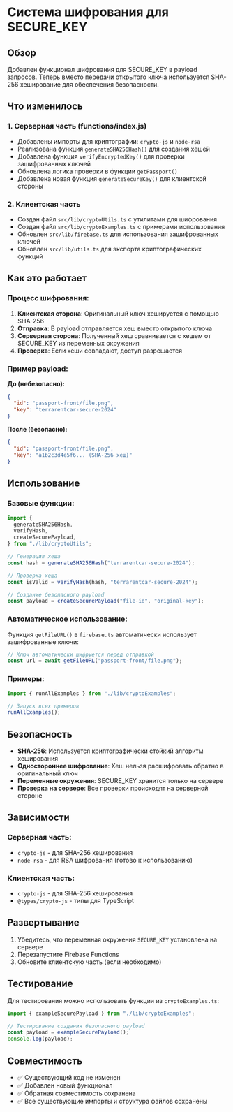 # Система шифрования для SECURE_KEY

## Обзор

Добавлен функционал шифрования для SECURE_KEY в payload запросов. Теперь вместо передачи открытого ключа используется SHA-256 хеширование для обеспечения безопасности.

## Что изменилось

### 1. Серверная часть (functions/index.js)

- Добавлены импорты для криптографии: `crypto-js` и `node-rsa`
- Реализована функция `generateSHA256Hash()` для создания хешей
- Добавлена функция `verifyEncryptedKey()` для проверки зашифрованных ключей
- Обновлена логика проверки в функции `getPassport()`
- Добавлена новая функция `generateSecureKey()` для клиентской стороны

### 2. Клиентская часть

- Создан файл `src/lib/cryptoUtils.ts` с утилитами для шифрования
- Создан файл `src/lib/cryptoExamples.ts` с примерами использования
- Обновлен `src/lib/firebase.ts` для использования зашифрованных ключей
- Обновлен `src/lib/utils.ts` для экспорта криптографических функций

## Как это работает

### Процесс шифрования:

1. **Клиентская сторона**: Оригинальный ключ хешируется с помощью SHA-256
2. **Отправка**: В payload отправляется хеш вместо открытого ключа
3. **Серверная сторона**: Полученный хеш сравнивается с хешем от SECURE_KEY из переменных окружения
4. **Проверка**: Если хеши совпадают, доступ разрешается

### Пример payload:

**До (небезопасно):**

```json
{
  "id": "passport-front/file.png",
  "key": "terrarentcar-secure-2024"
}
```

**После (безопасно):**

```json
{
  "id": "passport-front/file.png",
  "key": "a1b2c3d4e5f6... (SHA-256 хеш)"
}
```

## Использование

### Базовые функции:

```typescript
import {
  generateSHA256Hash,
  verifyHash,
  createSecurePayload,
} from "./lib/cryptoUtils";

// Генерация хеша
const hash = generateSHA256Hash("terrarentcar-secure-2024");

// Проверка хеша
const isValid = verifyHash(hash, "terrarentcar-secure-2024");

// Создание безопасного payload
const payload = createSecurePayload("file-id", "original-key");
```

### Автоматическое использование:

Функция `getFileURL()` в `firebase.ts` автоматически использует зашифрованные ключи:

```typescript
// Ключ автоматически шифруется перед отправкой
const url = await getFileURL("passport-front/file.png");
```

### Примеры:

```typescript
import { runAllExamples } from "./lib/cryptoExamples";

// Запуск всех примеров
runAllExamples();
```

## Безопасность

- **SHA-256**: Используется криптографически стойкий алгоритм хеширования
- **Одностороннее шифрование**: Хеш нельзя расшифровать обратно в оригинальный ключ
- **Переменные окружения**: SECURE_KEY хранится только на сервере
- **Проверка на сервере**: Все проверки происходят на серверной стороне

## Зависимости

### Серверная часть:

- `crypto-js` - для SHA-256 хеширования
- `node-rsa` - для RSA шифрования (готово к использованию)

### Клиентская часть:

- `crypto-js` - для SHA-256 хеширования
- `@types/crypto-js` - типы для TypeScript

## Развертывание

1. Убедитесь, что переменная окружения `SECURE_KEY` установлена на сервере
2. Перезапустите Firebase Functions
3. Обновите клиентскую часть (если необходимо)

## Тестирование

Для тестирования можно использовать функции из `cryptoExamples.ts`:

```typescript
import { exampleSecurePayload } from "./lib/cryptoExamples";

// Тестирование создания безопасного payload
const payload = exampleSecurePayload();
console.log(payload);
```

## Совместимость

- ✅ Существующий код не изменен
- ✅ Добавлен новый функционал
- ✅ Обратная совместимость сохранена
- ✅ Все существующие импорты и структура файлов сохранены
